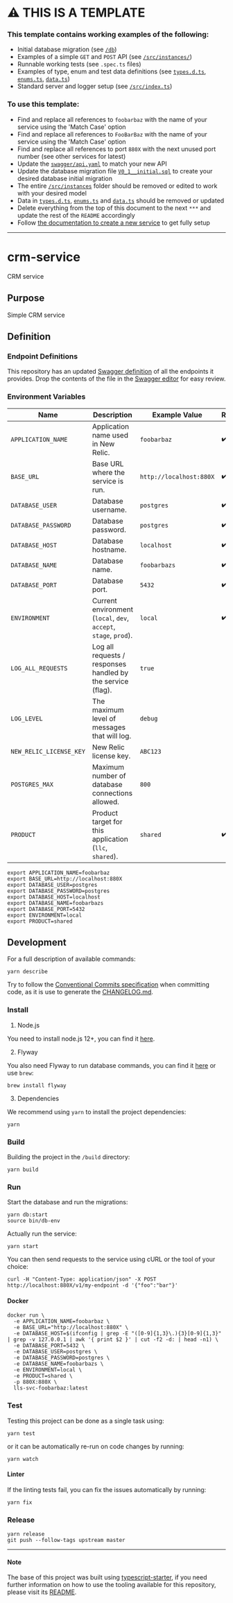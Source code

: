 # :warning: THIS IS A TEMPLATE

### This template contains working examples of the following:

- Initial database migration (see [`/db`](https://github.com/VGW/lls-tpl-service/tree/master/db/migration))
- Examples of a simple `GET` and `POST` API (see [`/src/instances/`](https://github.com/VGW/lls-tpl-service/tree/master/src/instances))
- Runnable working tests (see `.spec.ts` files)
- Examples of type, enum and test data definitions (see [`types.d.ts`](https://github.com/VGW/lls-tpl-service/tree/master/src/types/types.d.ts), [`enums.ts`](https://github.com/VGW/lls-tpl-service/tree/master/src/enum.ts), [`data.ts`](https://github.com/VGW/lls-tpl-service/tree/master/src/test-support/data.ts))
- Standard server and logger setup (see [`/src/index.ts`](https://github.com/VGW/lls-tpl-service/tree/master/src/index.ts))

### To use this template:

- Find and replace all references to `foobarbaz` with the name of your service using the 'Match Case' option
- Find and replace all references to `FooBarBaz` with the name of your service using the 'Match Case' option
- Find and replace all references to port `880X` with the next unused port number (see other services for latest)
- Update the [`swagger/api.yaml`](https://github.com/VGW/lls-tpl-service/tree/master/swagger/api.yaml) to match your new API
- Update the database migration file [`V0_1__initial.sql`](https://github.com/VGW/lls-tpl-service/tree/master/db/migration/V0_1__initial.sql) to create your desired database initial migration
- The entire [`/src/instances`](https://github.com/VGW/lls-tpl-service/tree/master/src/instances)  folder should be removed or edited to work with your desired model
- Data in [`types.d.ts`](https://github.com/VGW/lls-tpl-service/tree/master/src/types/types.d.ts), [`enums.ts`](https://github.com/VGW/lls-tpl-service/tree/master/src/enum.ts) and [`data.ts`](https://github.com/VGW/lls-tpl-service/tree/master/src/test-support/data.ts) should be removed or updated
- Delete everything from the top of this document to the next `***` and update the rest of the `README` accordingly
- Follow [the documentation to create a new service](https://github.com/VGW/lls-documentation/blob/master/lls-svc.md#create) to get fully setup

***

# crm-service

CRM service

## Purpose

Simple CRM service

## Definition

### Endpoint Definitions

This repository has an updated [Swagger definition](https://github.com/VGW/lls-svc-foobarbaz/blob/master/swagger/api.yaml) of all the endpoints it provides. Drop the contents of the file in the [Swagger editor](https://editor.swagger.io/) for easy review.

### Environment Variables

| Name                    | Description                                                               | Example Value           | Required
|-------------------------|---------------------------------------------------------------------------|-------------------------|----------
| `APPLICATION_NAME`      | Application name used in New Relic.                                       |             `foobarbaz` |     ✔️
| `BASE_URL`              | Base URL where the service is run.                                        | `http://localhost:880X` |     ✔️
| `DATABASE_USER`         | Database username.                                                        |              `postgres` |     ✔️
| `DATABASE_PASSWORD`     | Database password.                                                        |              `postgres` |     ✔️
| `DATABASE_HOST`         | Database hostname.                                                        |             `localhost` |     ✔️
| `DATABASE_NAME`         | Database name.                                                            |            `foobarbazs` |     ✔️
| `DATABASE_PORT`         | Database port.                                                            |                  `5432` |     ✔️
| `ENVIRONMENT`           | Current environment (`local`, `dev`, `accept`, `stage`, `prod`).          |                 `local` |     ✔️
| `LOG_ALL_REQUESTS`      | Log all requests / responses handled by the service (flag).               |                  `true` |
| `LOG_LEVEL`             | The maximum level of messages that will log.                              |                 `debug` |
| `NEW_RELIC_LICENSE_KEY` | New Relic license key.                                                    |                `ABC123` |
| `POSTGRES_MAX`          | Maximum number of database connections allowed.                           |                   `800` |
| `PRODUCT`               | Product target for this application (`llc`, `shared`).                    |                `shared` |     ✔️

```
export APPLICATION_NAME=foobarbaz
export BASE_URL=http://localhost:880X
export DATABASE_USER=postgres
export DATABASE_PASSWORD=postgres
export DATABASE_HOST=localhost
export DATABASE_NAME=foobarbazs
export DATABASE_PORT=5432
export ENVIRONMENT=local
export PRODUCT=shared
```

## Development

For a full description of available commands:

```
yarn describe
```

Try to follow the [Conventional Commits specification](https://www.conventionalcommits.org/en/v1.0.0-beta.3) when committing code, as it is use to generate the [CHANGELOG.md](https://github.com/VGW/lls-lib-foobarbaz/blob/master/CHANGELOG.md).

### Install

1. Node.js

You need to install node.js 12+, you can find it [here](https://nodejs.org/en/).

2. Flyway

You also need Flyway to run database commands, you can find it [here](https://flywaydb.org/getstarted/firststeps/commandline) or use `brew`:

```
brew install flyway
```

3. Dependencies

We recommend using `yarn` to install the project dependencies:

```
yarn
```

### Build

Building the project in the `/build` directory:

```
yarn build
```

### Run

Start the database and run the migrations:

```
yarn db:start
source bin/db-env
```

Actually run the service:

```
yarn start
```

You can then send requests to the service using cURL or the tool of your choice:

```
curl -H "Content-Type: application/json" -X POST http://localhost:880X/v1/my-endpoint -d '{"foo":"bar"}'
```

#### Docker

```
docker run \
  -e APPLICATION_NAME=foobarbaz \
  -e BASE_URL="http://localhost:880X" \
  -e DATABASE_HOST=$(ifconfig | grep -E "([0-9]{1,3}\.){3}[0-9]{1,3}" | grep -v 127.0.0.1 | awk '{ print $2 }' | cut -f2 -d: | head -n1) \
  -e DATABASE_PORT=5432 \
  -e DATABASE_USER=postgres \
  -e DATABASE_PASSWORD=postgres \
  -e DATABASE_NAME=foobarbazs \
  -e ENVIRONMENT=local \
  -e PRODUCT=shared \
  -p 880X:880X \
  lls-svc-foobarbaz:latest
```

### Test

Testing this project can be done as a single task using:

```
yarn test
```

or it can be automatically re-run on code changes by running:

```
yarn watch
```

#### Linter

If the linting tests fail, you can fix the issues automatically by running:

```
yarn fix
```

### Release

```
yarn release
git push --follow-tags upstream master
```

***

#### Note

The base of this project was built using [typescript-starter](https://github.com/bitjson/typescript-starter), if you need further information on how to use the tooling available for this repository, please visit its [README](https://github.com/bitjson/typescript-starter/blob/master/README.md).
